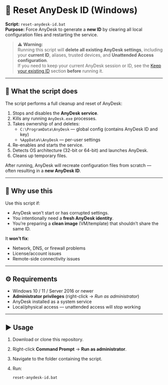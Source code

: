 # 🧰 Reset AnyDesk ID (Windows)

**Script:** `reset-anydesk-id.bat`  
**Purpose:** Force AnyDesk to generate a **new ID** by clearing all local configuration files and restarting the service.

> ⚠️ **Warning:**  
> Running this script will **delete all existing AnyDesk settings**, including your **current ID**, aliases, trusted devices, and **Unattended Access configuration**.  
> If you need to keep your current AnyDesk session or ID, see the [Keep your existing ID](#keep-your-existing-id) section **before** running it.

---

## 🧩 What the script does

The script performs a full cleanup and reset of AnyDesk:

1. Stops and disables the **AnyDesk service**.
2. Kills any running `AnyDesk.exe` processes.
3. Takes ownership of and deletes:
   - `C:\ProgramData\AnyDesk` — global config (contains AnyDesk ID and key)
   - `%AppData%\AnyDesk` — per-user settings
4. Re-enables and starts the service.
5. Detects OS architecture (32-bit or 64-bit) and launches AnyDesk.
6. Cleans up temporary files.

After running, AnyDesk will recreate configuration files from scratch — often resulting in a **new AnyDesk ID**.

---

## 🧠 Why use this

Use this script if:

- AnyDesk won’t start or has corrupted settings.
- You intentionally need a **fresh AnyDesk identity**.
- You’re preparing a **clean image** (VM/template) that shouldn’t share the same ID.

It **won’t fix**:
- Network, DNS, or firewall problems  
- License/account issues  
- Remote-side connectivity issues

---

## ⚙️ Requirements

- Windows 10 / 11 / Server 2016 or newer  
- **Administrator privileges** (right-click → *Run as administrator*)  
- AnyDesk installed as a system service  
- Local/physical access — unattended access will stop working

---

## ▶️ Usage

1. Download or clone this repository.
2. Right-click **Command Prompt** → **Run as administrator**.
3. Navigate to the folder containing the script.
4. Run:

   ```bat
   reset-anydesk-id.bat

